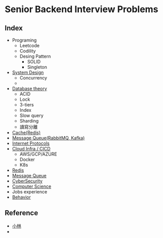 # Senior Backend Interview Problems

## Index
- Programing
  - Leetcode
  - Codility
  - Desing Pattern
    - SOLID
    - Singleton
- [System Design](SystemDesign.md)
  - Concurrency
  - 
- [Database theory](Database.md)
  - ACID
  - Lock
  - 3-tiers
  - Index
  - Slow query
  - Sharding
  - 讀寫分離
- [Cache(Redis)](#redis)
- [Message Queue(RabbitMQ, Kafka)](#message-queue)
- [Internet Protocols](InternetProtocol.md)
- [Cloud Infra / CICD](CloudInfraCICD.md)
  - AWS/GCP/AZURE
  - Docker
  - K8s
- [Redis](Redis.md)
- [Message Queue](MessageQueue.md)
- [CyberSecurity](CyberSecurity.md)
- [Computer Science](ComputerScience.md)
- Jobs experience
- [Behavior](Behavior.md)


## Reference
- [小林](https://github.com/yongxinz/backend-interview)
- 